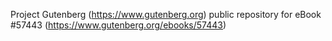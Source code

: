 Project Gutenberg (https://www.gutenberg.org) public repository for
eBook #57443 (https://www.gutenberg.org/ebooks/57443)
